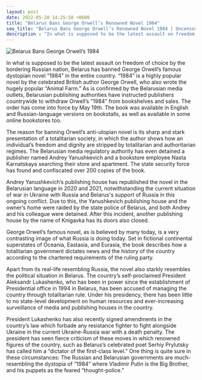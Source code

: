 ```yaml
---
layout: post
date: 2022-05-20 14:25:58 +0600
title: "Belarus Bans George Orwell’s Renowned Novel 1984"
seo_title: "Belarus Bans George Orwell’s Renowned Novel 1984 | Uncensored Tech"
description : "In what is supposed to be the latest assault on freedom of choice by the bordering Russian nation, Belarus has banned George Orwell’s famous dystopian novel “1984” in the entire country."
---
```

![Belarus Bans George Orwell’s 1984](/images/Belarus-Bans-George-Orwell-1984-Novel.png)

In what is supposed to be the latest assault on freedom of choice by the bordering Russian nation, Belarus has banned George Orwell’s famous dystopian novel “1984” in the entire country. “1984” is a highly popular novel by the celebrated British author George Orwell, who also wrote the hugely popular “Animal Farm.”
As is confirmed by the Belarusian media outlets, Belarusian publishing authorities have instructed publishers countrywide to withdraw Orwell’s “1984” from bookshelves and sales. The order has come into force by May 19th. The book was available in English and Russian-language versions on bookstalls, as well as available in some online bookstores too.

The reason for banning Orwell’s anti-utopian novel is its sharp and stark presentation of a totalitarian society, in which the author shows how an individual’s freedom and dignity are stripped by totalitarian and authoritarian regimes. The Belarusian media regulatory authority has even detained a publisher named Andrey Yanushkevich and a bookstore employee Nasta Karnatskaya searching their store and apartment. The state security force has found and confiscated over 200 copies of the book.

Andrey Yanushkevich’s publishing house has republished the novel in the Belarusian language in 2020 and 2021, notwithstanding the current situation of war in Ukraine with Russia and Belarus's support of Russia in this ongoing conflict. Due to this, the Yanushkevich publishing house and the owner’s home were raided by the state police of Belarus, and both Andrey and his colleague were detained.
After this incident, another publishing house by the name of Knigavka has its doors also closed.

George Orwell’s famous novel, as is believed by many today, is a very contrasting image of what Russia is doing today. Set in fictional continental superstates of Oceania, Eastasia, and Eurasia, the book describes how a totalitarian government dictates news and the history of the country according to the chartered requirements of the ruling party.

Apart from its real-life resembling Russia, the novel also starkly resembles the political situation in Belarus. The country’s self-proclaimed President Aleksandr Lukashenko, who has been in power since the establishment of Presidential office in 1994 in Belarus, has been accused of managing the country through totalitarian rule. Under his presidency, there has been little to no state-level development on human resources and ever-increasing surveillance of media and publishing houses in the country.

President Lukashenko has also recently signed amendments in the country’s law which forbade any resistance fighter to fight alongside Ukraine in the current Ukraine-Russia war with a death penalty. The president has seen fierce criticism of these moves in which renowned figures of the country, such as Belarus’s celebrated poet Serhiy Prylutsky has called him a “dictator of the first-class level.”
One thing is quite sure in these circumstances: The Russian and Belarusian governments are much-resembling the dystopia of “1984” where Vladimir Putin is the Big Brother, and his puppets as the feared “thought-police.”

